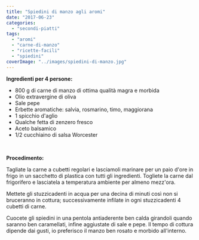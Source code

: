 ```yaml
---
title: "Spiedini di manzo agli aromi"
date: "2017-06-23"
categories: 
  - "secondi-piatti"
tags: 
  - "aromi"
  - "carne-di-manzo"
  - "ricette-facili"
  - "spiedini"
coverImage: "../images/spiedini-di-manzo.jpg"
---
```


**Ingredienti per 4 persone:**

- 800 g di carne di manzo di ottima qualità magra e morbida
- Olio extravergine di oliva
- Sale pepe
- Erbette aromatiche: salvia, rosmarino, timo, maggiorana
- 1 spicchio d'aglio
- Qualche fetta di zenzero fresco
- Aceto balsamico
- 1/2 cucchiaino di salsa Worcester

 

**Procedimento:**

Tagliate la carne a cubetti regolari e lasciamoli marinare per un paio d'ore in frigo in un sacchetto di plastica con tutti gli ingredienti. Togliete la carne dal frigorifero e lasciatela a temperatura ambiente per almeno mezz'ora.

Mettete gli stuzzicadenti in acqua per una decina di minuti così non si bruceranno in cottura; successivamente infilate in ogni stuzzicadenti 4 cubetti di carne.

Cuocete gli spiedini in una pentola antiaderente ben calda girandoli quando saranno ben caramellati, infine aggiustate di sale e pepe. Il tempo di cottura dipende dai gusti, io preferisco il manzo ben rosato e morbido all'interno.
